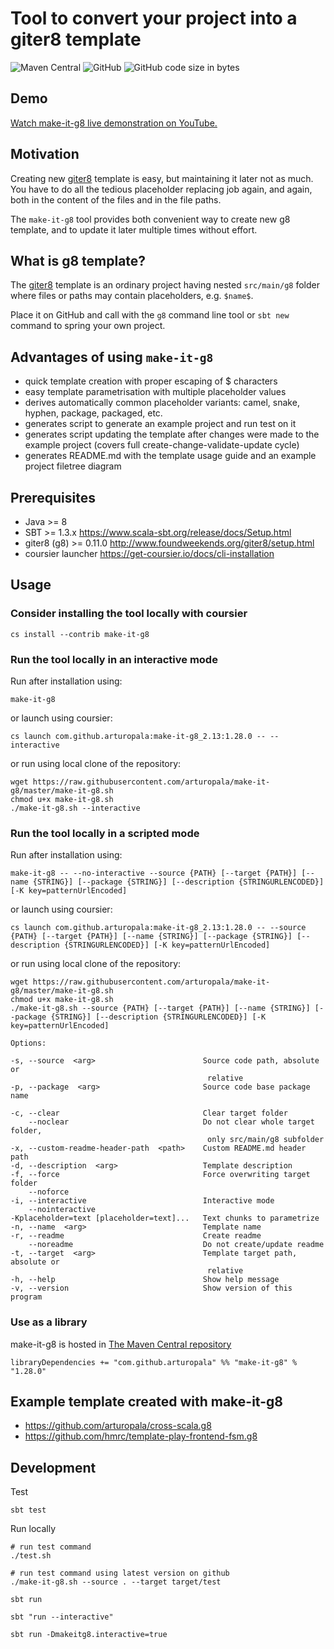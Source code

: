 Tool to convert your project into a giter8 template
===

![Maven Central](https://img.shields.io/maven-central/v/com.github.arturopala/make-it-g8_2.13.svg) ![GitHub](https://img.shields.io/github/license/arturopala/make-it-g8.svg) ![GitHub code size in bytes](https://img.shields.io/github/languages/code-size/arturopala/make-it-g8.svg)

## Demo

[Watch make-it-g8 live demonstration on YouTube.](https://youtu.be/-Gd5xGiiUtI)

## Motivation
Creating new [giter8](http://www.foundweekends.org/giter8) template is easy, but maintaining it later not as much. You have to do all the tedious placeholder replacing job again, and again, both in the content of the files and in the file paths.

The `make-it-g8` tool provides both convenient way to create new g8 template, and to update it later multiple times without effort.

## What is g8 template?
The [giter8](http://www.foundweekends.org/giter8) template is an ordinary project having nested `src/main/g8` folder where files or paths may contain placeholders, e.g. `$name$`.

Place it on GitHub and call with the `g8` command line tool or `sbt new` command to spring your own project.

## Advantages of using `make-it-g8`

* quick template creation with proper escaping of $ characters
* easy template parametrisation with multiple placeholder values
* derives automatically common placeholder variants: camel, snake, hyphen, package, packaged, etc.
* generates script to generate an example project and run test on it
* generates script updating the template after changes were made to the example project (covers full create-change-validate-update cycle)
* generates README.md with the template usage guide and an example project filetree diagram

## Prerequisites

* Java >= 8
* SBT >= 1.3.x <https://www.scala-sbt.org/release/docs/Setup.html>
* giter8 (g8) >= 0.11.0 <http://www.foundweekends.org/giter8/setup.html>
* coursier launcher <https://get-coursier.io/docs/cli-installation>

## Usage

### Consider installing the tool locally with coursier

    cs install --contrib make-it-g8

### Run the tool locally in an interactive mode

Run after installation using:

    make-it-g8

or launch using coursier:

    cs launch com.github.arturopala:make-it-g8_2.13:1.28.0 -- --interactive

or run using local clone of the repository:

    wget https://raw.githubusercontent.com/arturopala/make-it-g8/master/make-it-g8.sh
    chmod u+x make-it-g8.sh
    ./make-it-g8.sh --interactive

### Run the tool locally in a scripted mode

Run after installation using:

    make-it-g8 -- --no-interactive --source {PATH} [--target {PATH}] [--name {STRING}] [--package {STRING}] [--description {STRINGURLENCODED}] [-K key=patternUrlEncoded]

or launch using coursier:

    cs launch com.github.arturopala:make-it-g8_2.13:1.28.0 -- --source {PATH} [--target {PATH}] [--name {STRING}] [--package {STRING}] [--description {STRINGURLENCODED}] [-K key=patternUrlEncoded]

or run using local clone of the repository:

    wget https://raw.githubusercontent.com/arturopala/make-it-g8/master/make-it-g8.sh
    chmod u+x make-it-g8.sh
    ./make-it-g8.sh --source {PATH} [--target {PATH}] [--name {STRING}] [--package {STRING}] [--description {STRINGURLENCODED}] [-K key=patternUrlEncoded]

    Options:

    -s, --source  <arg>                        Source code path, absolute or
                                                relative
    -p, --package  <arg>                       Source code base package name

    -c, --clear                                Clear target folder
        --noclear                              Do not clear whole target folder,
                                                only src/main/g8 subfolder
    -x, --custom-readme-header-path  <path>    Custom README.md header path
    -d, --description  <arg>                   Template description
    -f, --force                                Force overwriting target folder
        --noforce
    -i, --interactive                          Interactive mode
        --nointeractive
    -Kplaceholder=text [placeholder=text]...   Text chunks to parametrize
    -n, --name  <arg>                          Template name
    -r, --readme                               Create readme
        --noreadme                             Do not create/update readme
    -t, --target  <arg>                        Template target path, absolute or
                                                relative
    -h, --help                                 Show help message
    -v, --version                              Show version of this program
    
### Use as a library

make-it-g8 is hosted in [The Maven Central repository](https://search.maven.org/artifact/com.github.arturopala/make-it-g8/)

    libraryDependencies += "com.github.arturopala" %% "make-it-g8" % "1.28.0"      
      
## Example template created with make-it-g8

* https://github.com/arturopala/cross-scala.g8
* https://github.com/hmrc/template-play-frontend-fsm.g8

## Development

Test

    sbt test

Run locally

    # run test command
    ./test.sh

    # run test command using latest version on github
    ./make-it-g8.sh --source . --target target/test

    sbt run

    sbt "run --interactive"

    sbt run -Dmakeitg8.interactive=true 
    

